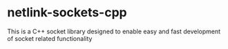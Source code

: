 # netlink-sockets-cpp
This is a C++ socket library designed to enable easy and fast development of socket related functionality
